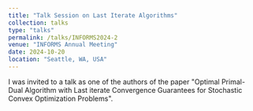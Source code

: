```yaml
---
title: "Talk Session on Last Iterate Algorithms"
collection: talks
type: "talks"
permalink: /talks/INFORMS2024-2
venue: "INFORMS Annual Meeting"
date: 2024-10-20
location: "Seattle, WA, USA"
---
```

I was invited to a talk as one of the authors of the paper "Optimal Primal-Dual Algorithm with Last iterate Convergence Guarantees for Stochastic Convex Optimization Problems". 
